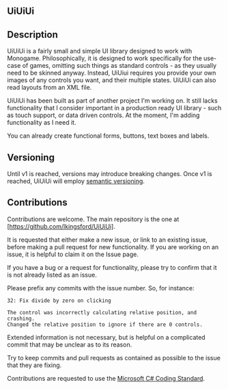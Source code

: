 UiUiUi
------

Description
-----------

UiUiUi is a fairly small and simple UI library designed to work with Monogame.
Philosophically, it is designed to work specifically for the use-case of games,
omitting such things as standard controls - as they usually need to be skinned
anyway. Instead, UiUiui requires you provide your own images of any controls
you want, and their multiple states. UiUiUi can also read layouts from an XML
file.

UiUiUi has been built as part of another project I'm working on. It still lacks
functionality that I consider important in a production ready UI library - such
as touch support, or data driven controls. At the moment, I'm adding
functionality as I need it.

You can already create functional forms, buttons, text boxes and labels.


Versioning
----------

Until v1 is reached, versions may introduce breaking changes. Once v1 is
reached, UiUiUi will employ [semantic versioning](https://semver.org/).


Contributions
-------------

Contributions are welcome. The main repository is the one at
[https://github.com/lkingsford/UiUiUi].

It is requested that either make a new issue, or link to an existing issue,
before making a pull request for new functionality. If you are working on an
issue, it is helpful to claim it on the Issue page.

If you have a bug or a request for functionality, please try to confirm that
it is not already listed as an issue.

Please prefix any commits with the issue number. So, for instance:
```
32: Fix divide by zero on clicking

The control was incorrectly calculating relative position, and crashing.
Changed the relative position to ignore if there are 0 controls.
```

Extended information is not necessary, but is helpful on a complicated commit
that may be unclear as to its reason.

Try to keep commits and pull requests as contained as possible to the issue
that they are fixing.

Contributions are requested to use the [Microsoft C# Coding Standard](https://docs.microsoft.com/en-us/dotnet/csharp/programming-guide/inside-a-program/coding-conventions).